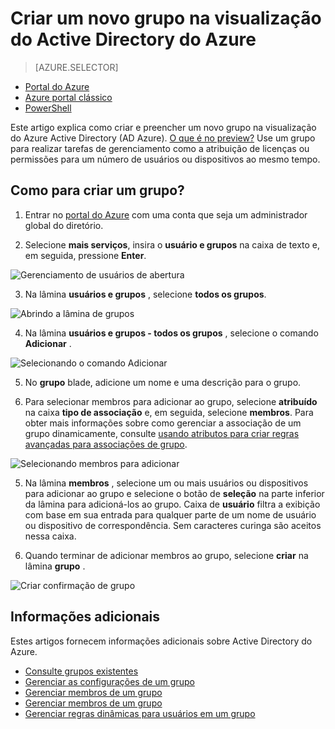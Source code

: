 <properties
    pageTitle="Criar um novo grupo na visualização do Active Directory do Azure | Microsoft Azure"
    description="Como criar um grupo no Active Directory do Azure e adicionar usuários (membros) ao grupo"
    services="active-directory"
    documentationCenter=""
    authors="curtand"
    manager="femila"
    editor=""/>

<tags
    ms.service="active-directory"
    ms.workload="identity"
    ms.tgt_pltfrm="na"
    ms.devlang="na"
    ms.topic="article"
    ms.date="10/17/2016"
    ms.author="curtand"/>


# <a name="create-a-new-group-in-azure-active-directory-preview"></a>Criar um novo grupo na visualização do Active Directory do Azure

> [AZURE.SELECTOR]
- [Portal do Azure](active-directory-groups-create-azure-portal.md)
- [Azure portal clássico](active-directory-accessmanagement-manage-groups.md)
- [PowerShell](active-directory-accessmanagement-groups-settings-v2-cmdlets.md)

Este artigo explica como criar e preencher um novo grupo na visualização do Azure Active Directory (AD Azure). [O que é no preview?](active-directory-preview-explainer.md) Use um grupo para realizar tarefas de gerenciamento como a atribuição de licenças ou permissões para um número de usuários ou dispositivos ao mesmo tempo.

## <a name="how-do-i-create-a-group"></a>Como para criar um grupo?

1. Entrar no [portal do Azure](https://portal.azure.com) com uma conta que seja um administrador global do diretório.

2. Selecione **mais serviços**, insira o **usuário e grupos** na caixa de texto e, em seguida, pressione **Enter**.

  ![Gerenciamento de usuários de abertura](./media/active-directory-groups-create-azure-portal/search-user-management.png)

3. Na lâmina **usuários e grupos** , selecione **todos os grupos**.

  ![Abrindo a lâmina de grupos](./media/active-directory-groups-create-azure-portal/view-groups-blade.png)

4. Na lâmina **usuários e grupos - todos os grupos** , selecione o comando **Adicionar** .

  ![Selecionando o comando Adicionar](./media/active-directory-groups-create-azure-portal/add-group-command.png)

5. No **grupo** blade, adicione um nome e uma descrição para o grupo.

6. Para selecionar membros para adicionar ao grupo, selecione **atribuído** na caixa **tipo de associação** e, em seguida, selecione **membros**. Para obter mais informações sobre como gerenciar a associação de um grupo dinamicamente, consulte [usando atributos para criar regras avançadas para associações de grupo](active-directory-groups-dynamic-membership-azure-portal.md).

  ![Selecionando membros para adicionar](./media/active-directory-groups-create-azure-portal/select-members.png)

5. Na lâmina **membros** , selecione um ou mais usuários ou dispositivos para adicionar ao grupo e selecione o botão de **seleção** na parte inferior da lâmina para adicioná-los ao grupo. Caixa de **usuário** filtra a exibição com base em sua entrada para qualquer parte de um nome de usuário ou dispositivo de correspondência. Sem caracteres curinga são aceitos nessa caixa.

6. Quando terminar de adicionar membros ao grupo, selecione **criar** na lâmina **grupo** .    

  ![Criar confirmação de grupo](./media/active-directory-groups-create-azure-portal/create-group-confirmation.png)




## <a name="additional-information"></a>Informações adicionais

Estes artigos fornecem informações adicionais sobre Active Directory do Azure.

* [Consulte grupos existentes](active-directory-groups-view-azure-portal.md)
* [Gerenciar as configurações de um grupo](active-directory-groups-settings-azure-portal.md)
* [Gerenciar membros de um grupo](active-directory-groups-members-azure-portal.md)
* [Gerenciar membros de um grupo](active-directory-groups-membership-azure-portal.md)
* [Gerenciar regras dinâmicas para usuários em um grupo](active-directory-groups-dynamic-membership-azure-portal.md)
